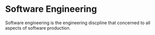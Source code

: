 # Software Engineering

Software engineering is the engineering discpline that concerned to all aspects of software production.